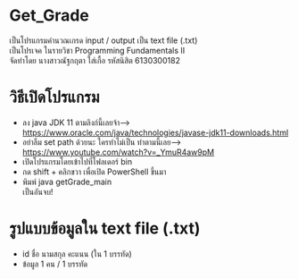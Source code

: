 # Get_Grade
เป็นโปรแกรมคำนวณเกรด input / output เป็น text file (.txt)  
เป็นโปรเจค ในรายวิชา Programming Fundamentals II  
จัดทำโดย นางสาวณัฐกฤตา ใส่เกื้อ รหัสนิสิต 6130300182  

# วิธีเปิดโปรแกรม  
- ลง java JDK 11 ตามลิงก์นี้เลยจ้า--> https://www.oracle.com/java/technologies/javase-jdk11-downloads.html  
- อย่าลืม set path ด้วยนะ ใครทำไม่เป็น ทำตามนี้เลย--> https://www.youtube.com/watch?v=_YmuR4aw9pM
- เปิดโปรแกรมโดยเข้าไปที่โฟลเดอร์ bin  
- กด shift + คลิกขวา เพื่อเปิด PowerShell ขึ้นมา
- พิมพ์ java getGrade_main  
เป็นอันจบ!  
  
# รูปแบบข้อมูลใน text file (.txt)  
- id ชื่อ นามสกุล คะแนน (ใน 1 บรรทัด) 
- ข้อมูล 1 คน / 1 บรรทัด
